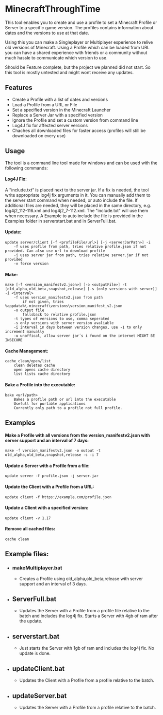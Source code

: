 # MinecraftThroughTime

This tool enables you to create and use a profile to set a Minecraft Profile or Server to a specific game version. The profiles contains information about dates and the versions to use at that date.

Using this you can make a Singleplayer or Multiplayer experience to relive old versions of Minecraft. Using a Profile which can be loaded from URL you can have a shared experience with friends or a community without much hassle to communicate which version to use.

Should be Feature complete, but the project we planned did not start.
So this tool is mostly untested and might wont receive any updates.

## Features
- Create a Profile with a list of dates and versions
- Load a Profile from a URL or File
- Set a specified version in the Minecraft Launcher
- Replace a Server Jar with a specified version
- Ignore the Profile and set a custom version from command line
- Log4J fix for affected server versions
- Chaches all downloaded files for faster access (profiles will still be downloaded on every use)

## Usage
The tool is a command line tool made for windows and can be used with the following commands:

#### Log4J Fix:
A "include.txt" is placed next to the server jar.
If a fix is needed, the tool write appropriate log4j fix arguments in it.
You can manually add them to the server start command when needed, or auto include the file.
If additional files are needed, they will be placed in the same directory, e.g. log4j2_112-116.xml and log4j2_7-112.xml.
The "include.txt" will use them when necessary.
A Example to auto include the file is provided in the Examples folder in serverstart.bat and in ServerFull.bat.

#### Update:
```shell
update server/client [-f <profileFile/url>] [-j <serverJarPath>] -i
    -f uses profile from path, tries relative profile.json if not provided. Can also use url to download profile
    -j uses server jar from path, tries relative server.jar if not provided
    -v force version
```

#### Make:
```shell
make [-f <version_manifestv2.json>] [-o <outputFile>] -t [old_alpha,old_beta,snapshot,release] [-s (only versions with server)] -i <interval>
    -f uses version_manifestv2.json from path
        if not given, tries %appdata%\.minecraft\versions\version_manifest_v2.json
    -o output file
        fallsback to relative profile.json
    -t types of versions to use, comma seperated
    -s only versions with server version avaliable
    -i interval in days between version changes, use -1 to only increment manually
    -u unoffical, allow server jar´s i found on the internet MIGHT BE INSECURE
```

#### Cache Management:
```shell
cache clean/open/list
    clean deletes cache
    open opens cache directory
    list lists cache directory
```

#### Bake a Profile into the executable:
```shell
bake <url/path>
    Bakes a profile path or url into the executable
    Usefull for portable applications
    Currently only path to a profile not full profile.
```

## Examples

#### Make a Profile with all versions from the version_manifestv2.json with server support and an interval of 7 days:
```shell
make -f version_manifestv2.json -o output -t old_alpha,old_beta,snapshot,release -s -i 7
```

#### Update a Server with a Profile from a file:
```shell
update server -f profile.json -j server.jar
```

#### Update the Client with a Profile from a URL:
```shell
update client -f https://example.com/profile.json
```

#### Update a Client with a specified version:
```shell
update client -v 1.17
```

#### Remove all cached files:
```shell
cache clean
```

## Example files:
- ### makeMultiplayer.bat
    - Creates a Profile using old_alpha,old_beta,release with server support and an interval of 3 days.
- ## ServerFull.bat
    - Updates the Server with a Profile from a profile file relative to the batch and includes the log4j fix. Starts a Server with 4gb of ram after the update.
- ## serverstart.bat
    - Just starts the Server with 1gb of ram and includes the log4j fix. No update is done.
- ## updateClient.bat
    - Updates the Client with a Profile from a profile relative to the batch.
- ## updateServer.bat
    - Updates the Server with a Profile from a profile relative to the batch.